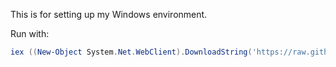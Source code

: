 This is for setting up my Windows environment.

Run with:

```powershell
iex ((New-Object System.Net.WebClient).DownloadString('https://raw.githubusercontent.com/phil-holden/pc-setup/main/setup.ps1'))
```
